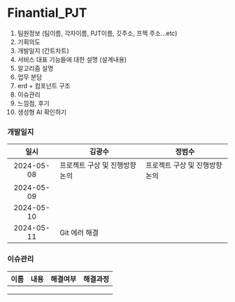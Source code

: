 # Finantial_PJT

1. 팀원정보 (팀이름, 각자이름, PJT이름, 깃주소, 프젝 주소…etc)
2. 기획의도
3. 개발일지 (간트차트)
4. 서비스 대표 기능들에 대한 설명 (설계내용)
5. 알고리즘 설명
6. 업무 분담
7. erd + 컴포넌트 구조
8. 이슈관리
9. 느낌점, 후기
10. 생성형 AI 확인하기

### 개발일지

| 일시 | 김광수 | 정범수 |
|:---:|---|---|
| 2024-05-08 | 프로젝트 구상 및 진행방향 논의 | 프로젝트 구상 및 진행방향 논의 |
| 2024-05-09 |        |        |
| 2024-05-10 |        |        |
| 2024-05-11 | Git 에러 해결       |        |


### 이슈관리

| 이름 | 내용 | 해결여부 | 해결과정 |
|:---:|---|:---:|---|
|     |      |    |    |
|     |      |    |    |
|     |      |    |    |
